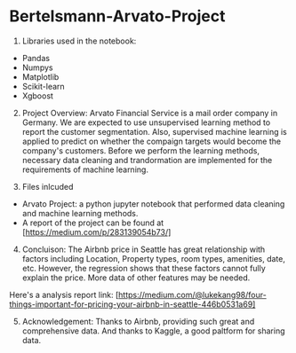 # Bertelsmann-Arvato-Project

1. Libraries used in the notebook:
* Pandas
* Numpys
* Matplotlib
* Scikit-learn
* Xgboost

2. Project Overview:
  Arvato Financial Service is a mail order company in Germany. We are expected to use unsupervised learning method to report the customer segmentation. Also, supervised machine learning is applied to predict on whether the compaign targets would become the company's customers. Before we perform the learning methods, necessary data cleaning and trandormation are implemented for the requirements of machine learning.
 

3. Files inlcuded
* Arvato Project: a python jupyter notebook that performed data cleaning and machine learning methods. 
* A report of the project can be found at [https://medium.com/p/283139054b73/]

4. Concluison:
 The Airbnb price in Seattle has great relationship with factors including Location, Property types, room types, amenities, date, etc. However, the regression shows that these factors cannot fully explain the price. More data of other features may be needed.
 
 Here's a analysis report link:  [https://medium.com/@lukekang98/four-things-important-for-pricing-your-airbnb-in-seattle-446b0531a69]
 
 
 
 5. Acknowledgement:
 Thanks to Airbnb, providing such great and comprehensive data. And thanks to Kaggle, a good paltform for sharing data.
